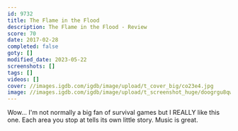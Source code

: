 ```yaml
---
id: 9732
title: The Flame in the Flood
description: The Flame in the Flood - Review
score: 70
date: 2017-02-28
completed: false
goty: []
modified_date: 2023-05-22
screenshots: []
tags: []
videos: []
cover: //images.igdb.com/igdb/image/upload/t_cover_big/co23e4.jpg
image: //images.igdb.com/igdb/image/upload/t_screenshot_huge/doogrgu8qwgzkyegxq12.jpg
---
```

Wow... I'm not normally a big fan of survival games but I REALLY like this one. Each area you stop at tells its own little story. Music is great.